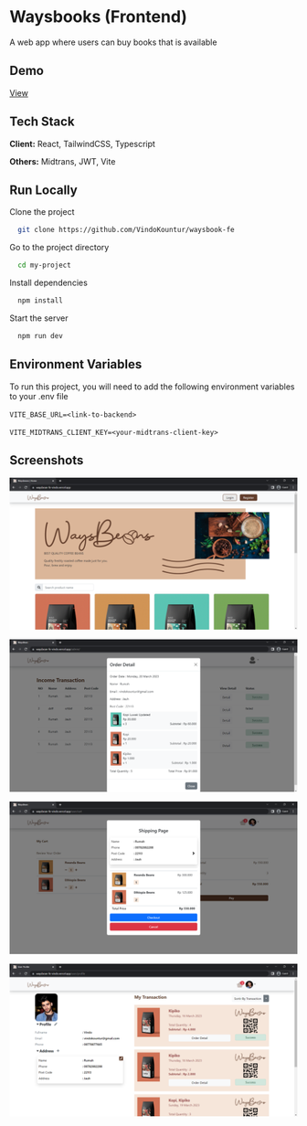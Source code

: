 
# Waysbooks (Frontend)

A web app where users can buy books that is available

## Demo 
[View](https://waysbooks-frontend.vercel.app/)

## Tech Stack

**Client:** React, TailwindCSS, Typescript

**Others:** Midtrans, JWT, Vite
## Run Locally

Clone the project

```bash
  git clone https://github.com/VindoKountur/waysbook-fe
```

Go to the project directory

```bash
  cd my-project
```

Install dependencies

```bash
  npm install
```

Start the server

```bash
  npm run dev
```


## Environment Variables

To run this project, you will need to add the following environment variables to your .env file

`VITE_BASE_URL=<link-to-backend>`

`VITE_MIDTRANS_CLIENT_KEY=<your-midtrans-client-key>`


## Screenshots

![Home](https://github.com/VindoKountur/waysbook-fe/blob/main/public/ss/home.png?raw=true)

![Detail Order](https://github.com/VindoKountur/waysbook-fe/blob/main/public/ss/detail.png?raw=true)

![Ordering](https://github.com/VindoKountur/waysbook-fe/blob/main/public/ss/ordering.png?raw=true)

![Profile](https://github.com/VindoKountur/waysbook-fe/blob/main/public/ss/profile.png?raw=true)
